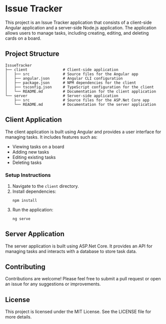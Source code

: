 # Issue Tracker

This project is an Issue Tracker application that consists of a client-side Angular application and a server-side Node.js application. The application allows users to manage tasks, including creating, editing, and deleting cards on a board.

## Project Structure

```
IssueTracker
├── client                # Client-side application
│   ├── src               # Source files for the Angular app
│   ├── angular.json      # Angular CLI configuration
│   ├── package.json      # NPM dependencies for the client
│   ├── tsconfig.json     # TypeScript configuration for the client
│   └── README.md         # Documentation for the client application
└── server                # Server-side application
    ├── src               # Source files for the ASP.Net Core app
    └── README.md         # Documentation for the server application
```

## Client Application

The client application is built using Angular and provides a user interface for managing tasks. It includes features such as:

- Viewing tasks on a board
- Adding new tasks
- Editing existing tasks
- Deleting tasks

### Setup Instructions

1. Navigate to the `client` directory.
2. Install dependencies:
   ```
   npm install
   ```
3. Run the application:
   ```
   ng serve
   ```

## Server Application

The server application is built using ASP.Net Core. It provides an API for managing tasks and interacts with a database to store task data.

## Contributing

Contributions are welcome! Please feel free to submit a pull request or open an issue for any suggestions or improvements.

## License

This project is licensed under the MIT License. See the LICENSE file for more details.
